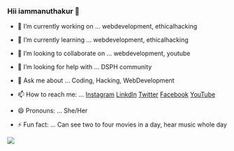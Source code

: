 
### Hii iammanuthakur 👋


- 🔭 I’m currently working on ... webdevelopment, ethicalhacking

- 🌱 I’m currently learning ... webdevelopment, ethicalhacking

- 👯 I’m looking to collaborate on ... webdevelopment, youtube

- 🤔 I’m looking for help with ... DSPH community

- 💬 Ask me about ... Coding, Hacking, WebDevelopment

- 📫 How to reach me: ... [Instagram](https://www.instagram.com/manuthakur0909/)     [Linkdln](https://www.linkedin.com/in/mandvi-bhadouriya-4a6618209)    [Twitter](https://twitter.com/MandviBhadouri2/)    [Facebook](https://www.facebook.com/mandvi.bhadouriya.37)    [YouTube](https://www.youtube.com/channel/UChS1IWNXlZlHtgWmvQtzcPg)
[<img stc="https://img.shields.io/badge/Facebook-1877F2?style=for-the-badge&logo=facebook&logoColor=white" >](https://www.facebook.com/mandvi.bhadouriya.37)
- 😄 Pronouns: ... She/Her

- ⚡ Fun fact: ... Can see two to four movies in a day, hear music whole day

<img src="https://github-readme-stats.vercel.app/api?username=manuthakur0909&&show_icons=true&title_color=ffffff&icon_color=bb2acf&text_color=daf7dc&bg_color=151515" >

